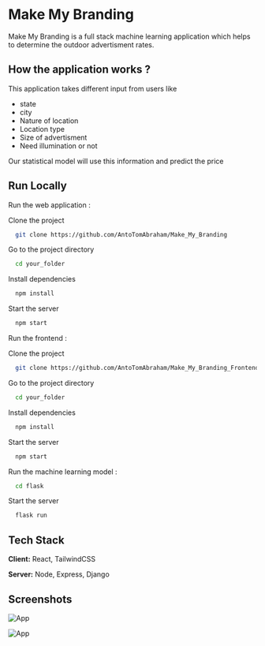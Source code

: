 
# Make My Branding

Make My Branding is a full stack machine learning application which helps to determine the outdoor advertisment rates.




## How the application works ?

This application takes different input from users like 
- state
- city
- Nature of location
- Location type
- Size of advertisment
- Need illumination or not

Our statistical model will use this information and predict the price 
## Run Locally

Run the web application : 

Clone the project

```bash
  git clone https://github.com/AntoTomAbraham/Make_My_Branding
```

Go to the project directory

```bash
  cd your_folder
```

Install dependencies

```bash
  npm install
```

Start the server

```bash
  npm start
```

Run the frontend : 

Clone the project

```bash
  git clone https://github.com/AntoTomAbraham/Make_My_Branding_Frontend
```

Go to the project directory

```bash
  cd your_folder
```

Install dependencies

```bash
  npm install
```

Start the server

```bash
  npm start
```

Run the machine learning model :

```bash
  cd flask
```

Start the server

```bash
  flask run
```

## Tech Stack

**Client:** React, TailwindCSS

**Server:** Node, Express, Django


## Screenshots

![App](https://user-images.githubusercontent.com/64683098/215256933-489263f6-839c-48d1-b2b9-44bcaa5636b5.PNG)

![App](https://user-images.githubusercontent.com/64683098/215256966-3f440d79-e06c-4b1e-973b-6e92d9f8dff3.PNG)



     
    
